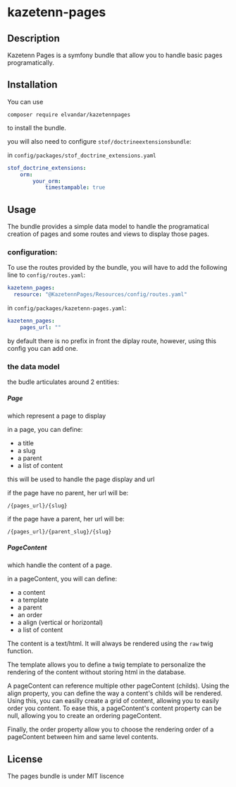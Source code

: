 # kazetenn-pages

## Description
Kazetenn Pages is a symfony bundle that allow you to handle basic pages programatically.


## Installation
You can use 

`composer require elvandar/kazetennpages`

to install the bundle. 

you will also need to configure `stof/doctrineextensionsbundle`:

in `config/packages/stof_doctrine_extensions.yaml`

```yaml
stof_doctrine_extensions:
    orm:
        your_orm:
            timestampable: true
```

## Usage

The bundle provides a simple data model to handle the programatical creation of pages and some routes and views to display those pages.

### configuration:

To use the routes provided by the bundle, you will have to add the following line to `config/routes.yaml`:

`````yaml
kazetenn_pages:
  resource: "@KazetennPages/Resources/config/routes.yaml"
`````

in `config/packages/kazetenn-pages.yaml`:
```yaml
kazetenn_pages:
    pages_url: ""
```

by default there is no prefix in front the diplay route, however, using this config you can add one.

### the data model

the budle articulates around 2 entities:

##### Page

which represent a page to display

in a page, you can define:

- a title
- a slug
- a parent
- a list of content

this will be used to handle the page display and url

if the page have no parent, her url will be:

`/{pages_url}/{slug}`

if the page have a parent, her url will be:

`/{pages_url}/{parent_slug}/{slug}`

##### PageContent

which handle the content of a page.

in a pageContent, you will can define:

- a content
- a template
- a parent
- an order
- a align (vertical or horizontal)
- a list of content

The content is a text/html. It will always be rendered using the `raw` twig function.

The template allows you to define a twig template to personalize the rendering of the content without storing html in the database.

A pageContent can reference multiple other pageContent (childs). Using the align property, you can define the way a content's childs will be rendered.
Using this, you can easilly create a grid of content, allowing you to easily order you content. To ease this, a pageContent's content property can be null, allowing you to create an ordering pageContent.

Finally, the order property allow you to choose the rendering order of a pageContent between him and same level contents.


## License
The pages bundle is under MIT liscence
